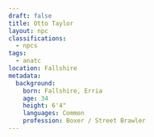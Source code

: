 ```yaml
---
draft: false
title: Otto Taylor
layout: npc
classifications:
  - npcs
tags:
  - anatc
location: Fallshire
metadata:
  background:
    born: Fallshire, Erria
    age: 34
    height: 6'4"
    languages: Common
    profession: Boxer / Street Brawler
---
```

